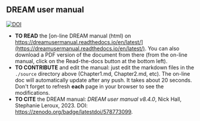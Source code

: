 ## DREAM user manual
[![DOI](https://zenodo.org/badge/578773099.svg)](https://zenodo.org/badge/latestdoi/578773099)
* __TO READ__  the [on-line DREAM manual (html) on https://dreamusermanual.readthedocs.io/en/latest/](https://dreamusermanual.readthedocs.io/en/latest/). You can also download a PDF version of the document from there (from the on-line manual, click on the Read-the-docs button at the bottom left).
* __TO CONTRIBUTE__ and edit the manual: just edit the markdown files in the  `./source` directory above (Chapter1.md, Chapter2.md, etc). The on-line doc will automatically update after any push. It takes about 20 seconds. Don't forget  to refresh __each__ page in your browser to see the modifications.
* __TO CITE__ the DREAM manual: _DREAM user manual v8.4.0_, Nick Hall, Stephanie Leroux, 2023. DOI: https://zenodo.org/badge/latestdoi/578773099. 
